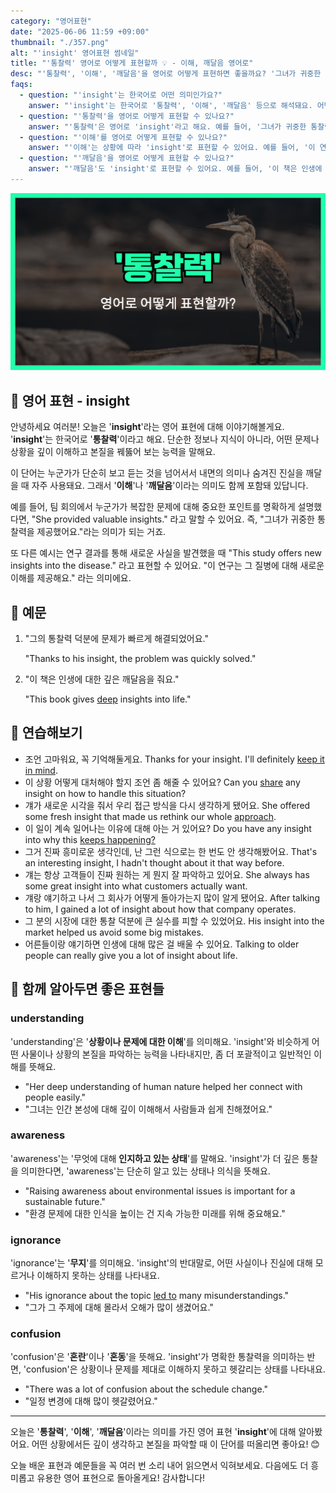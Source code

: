 ```yaml
---
category: "영어표현"
date: "2025-06-06 11:59 +09:00"
thumbnail: "./357.png"
alt: "'insight' 영어표현 썸네일"
title: "'통찰력' 영어로 어떻게 표현할까 💡 - 이해, 깨달음 영어로"
desc: "'통찰력', '이해', '깨달음'을 영어로 어떻게 표현하면 좋을까요? '그녀가 귀중한 통찰력을 제공했어요.', '이 책은 인생에 대한 깊은 깨달음을 줘요.' 등을 영어로 표현하는 법을 배워봅시다. 다양한 예문을 통해서 연습하고 본인의 표현으로 만들어 보세요."
faqs:
  - question: "'insight'는 한국어로 어떤 의미인가요?"
    answer: "'insight'는 한국어로 '통찰력', '이해', '깨달음' 등으로 해석돼요. 어떤 문제나 상황을 깊이 이해하고 본질을 꿰뚫어 보는 능력을 뜻해요."
  - question: "'통찰력'을 영어로 어떻게 표현할 수 있나요?"
    answer: "'통찰력'은 영어로 'insight'라고 해요. 예를 들어, '그녀가 귀중한 통찰력을 제공했어요.'는 'She provided valuable insights.'로 표현할 수 있어요."
  - question: "'이해'를 영어로 어떻게 표현할 수 있나요?"
    answer: "'이해'는 상황에 따라 'insight'로 표현할 수 있어요. 예를 들어, '이 연구는 그 질병에 대해 새로운 이해를 제공해요.'는 'This study offers new insights into the disease.'라고 할 수 있어요."
  - question: "'깨달음'을 영어로 어떻게 표현할 수 있나요?"
    answer: "'깨달음'도 'insight'로 표현할 수 있어요. 예를 들어, '이 책은 인생에 대한 깊은 깨달음을 줘요.'는 'This book gives deep insights into life.'라고 말할 수 있어요."
---
```


!['insight' 영어표현](./357.png)

## 🌟 영어 표현 - insight

안녕하세요 여러분! 오늘은 '**insight**'라는 영어 표현에 대해 이야기해볼게요. '**insight**'는 한국어로 '**통찰력**'이라고 해요. 단순한 정보나 지식이 아니라, 어떤 문제나 상황을 깊이 이해하고 본질을 꿰뚫어 보는 능력을 말해요.

이 단어는 누군가가 단순히 보고 듣는 것을 넘어서서 내면의 의미나 숨겨진 진실을 깨달을 때 자주 사용돼요. 그래서 '**이해**'나 '**깨달음**'이라는 의미도 함께 포함돼 있답니다.

예를 들어, 팀 회의에서 누군가가 복잡한 문제에 대해 중요한 포인트를 명확하게 설명했다면, "She provided valuable insights." 라고 말할 수 있어요. 즉, "그녀가 귀중한 통찰력을 제공했어요."라는 의미가 되는 거죠.

또 다른 예시는 연구 결과를 통해 새로운 사실을 발견했을 때 "This study offers new insights into the disease." 라고 표현할 수 있어요. "이 연구는 그 질병에 대해 새로운 이해를 제공해요." 라는 의미에요.

## 📖 예문

1. "그의 통찰력 덕분에 문제가 빠르게 해결되었어요."

   "Thanks to his insight, the problem was quickly solved."

2. "이 책은 인생에 대한 깊은 깨달음을 줘요."

   "This book gives [deep](/blog/in-english/428.deep/) insights into life."

## 💬 연습해보기

<ul data-interactive-list>
  <li data-interactive-item>
    <span data-toggler>조언 고마워요, 꼭 기억해둘게요.</span>
    <span data-answer>Thanks for your insight. I'll definitely <a href="/blog/in-english/222.keep-in-mind/">keep it in mind</a>.</span>
  </li>
  <li data-interactive-item>
    <span data-toggler>이 상황 어떻게 대처해야 할지 조언 좀 해줄 수 있어요?</span>
    <span data-answer>Can you <a href="/blog/in-english/248.share/">share</a> any insight on how to handle this situation?</span>
  </li>
  <li data-interactive-item>
    <span data-toggler>걔가 새로운 시각을 줘서 우리 접근 방식을 다시 생각하게 됐어요.</span>
    <span data-answer>She offered some fresh insight that made us rethink our whole <a href="/blog/in-english/267.approach/">approach</a>.</span>
  </li>
  <li data-interactive-item>
    <span data-toggler>이 일이 계속 일어나는 이유에 대해 아는 거 있어요?</span>
    <span data-answer>Do you have any insight into why this <a href="/blog/in-english/291.keep-ing/">keeps happening?</a></span>
  </li>
  <li data-interactive-item>
    <span data-toggler>그거 진짜 흥미로운 생각인데, 난 그런 식으로는 한 번도 안 생각해봤어요.</span>
    <span data-answer>That's an interesting insight, I hadn't thought about it that way before.</span>
  </li>
  <li data-interactive-item>
    <span data-toggler>걔는 항상 고객들이 진짜 원하는 게 뭔지 잘 파악하고 있어요.</span>
    <span data-answer>She always has some great insight into what customers actually want.</span>
  </li>
  <li data-interactive-item>
    <span data-toggler>걔랑 얘기하고 나서 그 회사가 어떻게 돌아가는지 많이 알게 됐어요.</span>
    <span data-answer>After talking to him, I gained a lot of insight about how that company operates.</span>
  </li>
  <li data-interactive-item>
    <span data-toggler>그 분의 시장에 대한 통찰 덕분에 큰 실수를 피할 수 있었어요.</span>
    <span data-answer>His insight into the market helped us avoid some big mistakes.</span>
  </li>
  <li data-interactive-item>
    <span data-toggler>어른들이랑 얘기하면 인생에 대해 많은 걸 배울 수 있어요.</span>
    <span data-answer>Talking to older people can really give you a lot of insight about life.</span>
  </li>
</ul>

## 🤝 함께 알아두면 좋은 표현들

### understanding

'understanding'은 '**상황이나 문제에 대한 이해**'를 의미해요. 'insight'와 비슷하게 어떤 사물이나 상황의 본질을 파악하는 능력을 나타내지만, 좀 더 포괄적이고 일반적인 이해를 뜻해요.

- "Her deep understanding of human nature helped her connect with people easily."
- "그녀는 인간 본성에 대해 깊이 이해해서 사람들과 쉽게 친해졌어요."

### awareness

'awareness'는 '무엇에 대해 **인지하고 있는 상태**'를 말해요. 'insight'가 더 깊은 통찰을 의미한다면, 'awareness'는 단순히 알고 있는 상태나 의식을 뜻해요.

- "Raising awareness about environmental issues is important for a sustainable future."
- "환경 문제에 대한 인식을 높이는 건 지속 가능한 미래를 위해 중요해요."

### ignorance

'ignorance'는 '**무지**'를 의미해요. 'insight'의 반대말로, 어떤 사실이나 진실에 대해 모르거나 이해하지 못하는 상태를 나타내요.

- "His ignorance about the topic [led to](/blog/vocab-1/004.lead-to/) many misunderstandings."
- "그가 그 주제에 대해 몰라서 오해가 많이 생겼어요."

### confusion

'confusion'은 '**혼란**'이나 '**혼동**'을 뜻해요. 'insight'가 명확한 통찰력을 의미하는 반면, 'confusion'은 상황이나 문제를 제대로 이해하지 못하고 헷갈리는 상태를 나타내요.

- "There was a lot of confusion about the schedule change."
- "일정 변경에 대해 많이 헷갈렸어요."

---

오늘은 '**통찰력**', '**이해**', '**깨달음**'이라는 의미를 가진 영어 표현 '**insight**'에 대해 알아봤어요. 어떤 상황에서든 깊이 생각하고 본질을 파악할 때 이 단어를 떠올리면 좋아요! 😊

오늘 배운 표현과 예문들을 꼭 여러 번 소리 내어 읽으면서 익혀보세요. 다음에도 더 흥미롭고 유용한 영어 표현으로 돌아올게요! 감사합니다!

